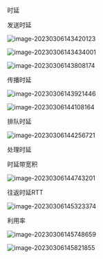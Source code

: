 时延

发送时延

![image-20230306143420123](C:\Users\JunXing\AppData\Roaming\Typora\typora-user-images\image-20230306143420123.png)

![image-20230306143434001](C:\Users\JunXing\AppData\Roaming\Typora\typora-user-images\image-20230306143434001.png)

![image-20230306143808174](C:\Users\JunXing\AppData\Roaming\Typora\typora-user-images\image-20230306143808174.png)



传播时延

![image-20230306143921446](C:\Users\JunXing\AppData\Roaming\Typora\typora-user-images\image-20230306143921446.png)

![image-20230306144108164](C:\Users\JunXing\AppData\Roaming\Typora\typora-user-images\image-20230306144108164.png)



排队时延

![image-20230306144256721](C:\Users\JunXing\AppData\Roaming\Typora\typora-user-images\image-20230306144256721.png)

处理时延

时延带宽积

![image-20230306144743201](C:\Users\JunXing\AppData\Roaming\Typora\typora-user-images\image-20230306144743201.png)

往返时延RTT

![image-20230306145323374](C:\Users\JunXing\AppData\Roaming\Typora\typora-user-images\image-20230306145323374.png)

利用率

![image-20230306145748659](C:\Users\JunXing\AppData\Roaming\Typora\typora-user-images\image-20230306145748659.png)

![image-20230306145821855](C:\Users\JunXing\AppData\Roaming\Typora\typora-user-images\image-20230306145821855.png)







